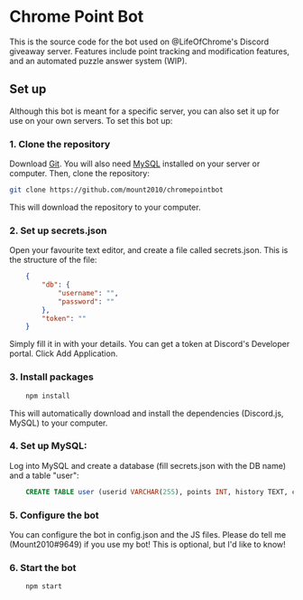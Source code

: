 # Chrome Point Bot

This is the source code for the bot used on @LifeOfChrome's Discord giveaway server.
Features include point tracking and modification features, and an automated puzzle answer system (WIP).

## Set up

Although this bot is meant for a specific server, you can also set it up for use on your own servers.
To set this bot up:

### 1. Clone the repository

Download [Git](https://help.github.com/articles/set-up-git/).
You will also need [MySQL](https://dev.mysql.com/downloads/mysql/) installed on your server or computer.
Then, clone the repository:

```bash
git clone https://github.com/mount2010/chromepointbot
```

This will download the repository to your computer.

### 2. Set up secrets.json

Open your favourite text editor, and create a file called secrets.json.
This is the structure of the file:

```json
    {
        "db": {
            "username": "",
            "password": ""
        },
        "token": ""
    }
```

Simply fill it in with your details. You can get a token at Discord's Developer portal. Click Add Application.

### 3. Install packages

```bash
    npm install
```

This will automatically download and install the dependencies (Discord.js, MySQL) to your computer.

### 4. Set up MySQL:

Log into MySQL and create a database (fill secrets.json with the DB name) and a table "user": 
```sql
    CREATE TABLE user (userid VARCHAR(255), points INT, history TEXT, credits INT);
```

### 5. Configure the bot

You can configure the bot in config.json and the JS files.
Please do tell me (Mount2010#9649) if you use my bot! This is optional, but I'd like to know!

### 6. Start the bot

```bash
    npm start
```
